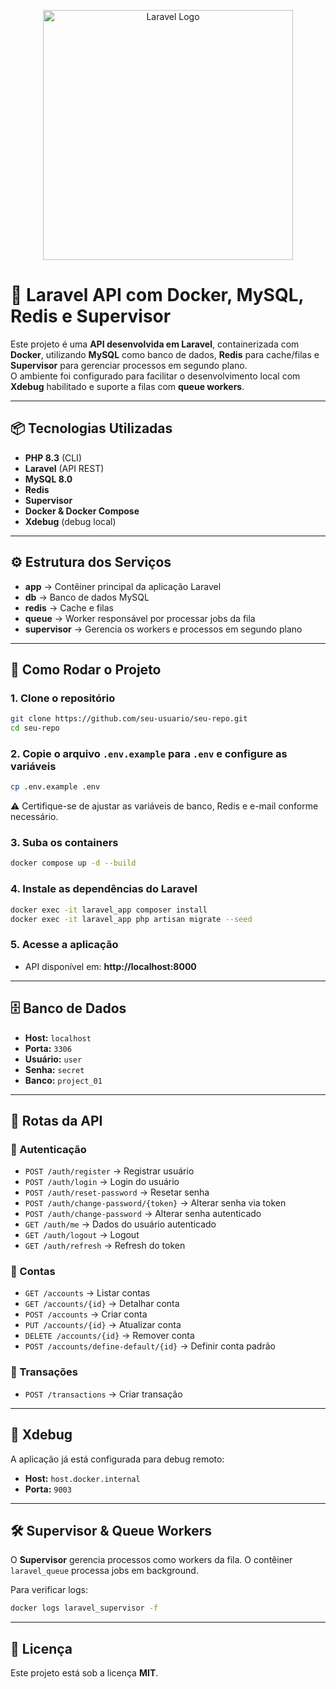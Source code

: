 <p align="center"><a href="https://laravel.com" target="_blank"><img src="https://raw.githubusercontent.com/laravel/art/master/logo-lockup/5%20SVG/2%20CMYK/1%20Full%20Color/laravel-logolockup-cmyk-red.svg" width="400" alt="Laravel Logo"></a></p>

# 🚀 Laravel API com Docker, MySQL, Redis e Supervisor

Este projeto é uma **API desenvolvida em Laravel**, containerizada com **Docker**, utilizando **MySQL** como banco de dados, **Redis** para cache/filas e **Supervisor** para gerenciar processos em segundo plano.  
O ambiente foi configurado para facilitar o desenvolvimento local com **Xdebug** habilitado e suporte a filas com **queue workers**.

---

## 📦 Tecnologias Utilizadas

- **PHP 8.3** (CLI)
- **Laravel** (API REST)
- **MySQL 8.0**
- **Redis**
- **Supervisor**
- **Docker & Docker Compose**
- **Xdebug** (debug local)

---

## ⚙️ Estrutura dos Serviços

- **app** → Contêiner principal da aplicação Laravel  
- **db** → Banco de dados MySQL  
- **redis** → Cache e filas  
- **queue** → Worker responsável por processar jobs da fila  
- **supervisor** → Gerencia os workers e processos em segundo plano  

---

## 🔧 Como Rodar o Projeto

### 1. Clone o repositório
```bash
git clone https://github.com/seu-usuario/seu-repo.git
cd seu-repo
```

### 2. Copie o arquivo `.env.example` para `.env` e configure as variáveis
```bash
cp .env.example .env
```

⚠️ Certifique-se de ajustar as variáveis de banco, Redis e e-mail conforme necessário.

### 3. Suba os containers
```bash
docker compose up -d --build
```

### 4. Instale as dependências do Laravel
```bash
docker exec -it laravel_app composer install
docker exec -it laravel_app php artisan migrate --seed
```

### 5. Acesse a aplicação
- API disponível em: **http://localhost:8000**

---

## 🗄️ Banco de Dados

- **Host:** `localhost`  
- **Porta:** `3306`  
- **Usuário:** `user`  
- **Senha:** `secret`  
- **Banco:** `project_01`  

---

## 📮 Rotas da API

### 🔑 Autenticação
- `POST /auth/register` → Registrar usuário  
- `POST /auth/login` → Login do usuário  
- `POST /auth/reset-password` → Resetar senha  
- `POST /auth/change-password/{token}` → Alterar senha via token  
- `POST /auth/change-password` → Alterar senha autenticado  
- `GET /auth/me` → Dados do usuário autenticado  
- `GET /auth/logout` → Logout  
- `GET /auth/refresh` → Refresh do token  

### 🏦 Contas
- `GET /accounts` → Listar contas  
- `GET /accounts/{id}` → Detalhar conta  
- `POST /accounts` → Criar conta  
- `PUT /accounts/{id}` → Atualizar conta  
- `DELETE /accounts/{id}` → Remover conta  
- `POST /accounts/define-default/{id}` → Definir conta padrão  

### 💸 Transações
- `POST /transactions` → Criar transação  

---

## 🐘 Xdebug
A aplicação já está configurada para debug remoto:  
- **Host:** `host.docker.internal`  
- **Porta:** `9003`  

---

## 🛠️ Supervisor & Queue Workers
O **Supervisor** gerencia processos como workers da fila. O contêiner `laravel_queue` processa jobs em background.  

Para verificar logs:
```bash
docker logs laravel_supervisor -f
```

---

## 📜 Licença
Este projeto está sob a licença **MIT**.  

